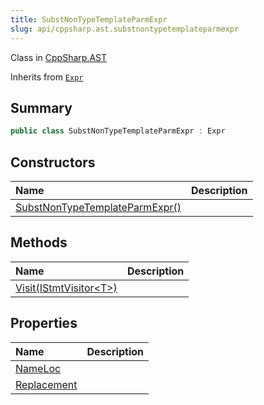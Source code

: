 ```yaml
---
title: SubstNonTypeTemplateParmExpr
slug: api/cppsharp.ast.substnontypetemplateparmexpr
---
```

Class in [CppSharp.AST](/api/cppsharp/ast)

Inherits from [`Expr`](/api/cppsharp/ast/expr)

## Summary



```csharp
public class SubstNonTypeTemplateParmExpr : Expr
```

## Constructors

|Name|Description|
|:---|:---|
|[SubstNonTypeTemplateParmExpr\(\)](/api/cppsharp/ast/substnontypetemplateparmexpr//ctor)||

## Methods

|Name|Description|
|:---|:---|
|[Visit\(IStmtVisitor\<T\>\)](/api/cppsharp/ast/substnontypetemplateparmexpr/visit)||

## Properties

|Name|Description|
|:---|:---|
|[NameLoc](/api/cppsharp/ast/substnontypetemplateparmexpr/nameloc)||
|[Replacement](/api/cppsharp/ast/substnontypetemplateparmexpr/replacement)||

